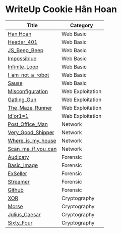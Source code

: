 # WriteUp Cookie Hân Hoan

| Title                                        | Category         |
| -------------------------------------------- | ---------------- |
| [Han Hoan](All/Han_Hoan)                     | Web Basic        |
| [Header_401](All/Header_401)                 | Web Basic        |
| [JS_Beep_Beep](All/JS_Beep_Beep)             | Web Basic        |
| [Impossiblue](All/Impossiblue)               | Web Basic        |
| [Infinite_Loop](All/Infinite_Loop)           | Web Basic        |
| [I_am_not_a_robot](All/I_am_not_a_robot)     | Web Basic        |
| [Sause](All/Sause)                           | Web Basic        |
| [Misconfiguration](All/Misconfiguration)     | Web Exploitation |
| [Gatling_Gun](All/Gatling_Gun)               | Web Exploitation |
| [The_Maze_Runner](All/The_Maze_Runner)       | Web Exploitation |
| [Id'or1=1](All/Id'or1=1)                     | Web Exploitation |
| [Post_Office_Man](All/Post_Office_Man)       | Network          |
| [Very_Good_Shipper](All/Very_Good_Shipper)   | Network          |
| [Where_is_my_house](All/Where_is_my_house)   | Network          |
| [Scan_me_if_you_can](All/Scan_me_if_you_can) | Network          |
| [Audicaty](All/Audicaty)                     | Forensic         |
| [Basic_Image](All/Basic_Image)               | Forensic         |
| [ExSeller](All/ExSeller)                     | Forensic         |
| [Streamer](All/Streamer)                     | Forensic         |
| [Github](All/Github)                         | Forensic         |
| [XOR](All/XOR)                               | Cryptography     |
| [Morse](All/Morse)                           | Cryptography     |
| [Julius_Caesar](All/Julius_Caesar)           | Cryptography     |
| [Sixty_Four](All/Sixty_Four)                 | Cryptography     |
